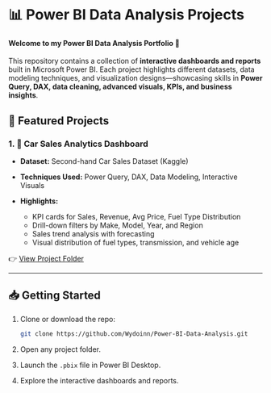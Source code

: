 # 📊 Power BI Data Analysis Projects

#### Welcome to my **Power BI Data Analysis Portfolio** 🎯

This repository contains a collection of **interactive dashboards and reports** built in Microsoft Power BI. Each project highlights different datasets, data modeling techniques, and visualization designs—showcasing skills in **Power Query, DAX, data cleaning, advanced visuals, KPIs, and business insights**.


## 🚀 Featured Projects

### 1. 🚗 Car Sales Analytics Dashboard

* **Dataset:** Second-hand Car Sales Dataset (Kaggle)
* **Techniques Used:** Power Query, DAX, Data Modeling, Interactive Visuals
* **Highlights:**
  
  * KPI cards for Sales, Revenue, Avg Price, Fuel Type Distribution
  * Drill-down filters by Make, Model, Year, and Region
  * Sales trend analysis with forecasting
  * Visual distribution of fuel types, transmission, and vehicle age

👉 [View Project Folder](./Car%20Sales%20Analytics%20Dashboard)

---


## 📥 Getting Started

1. Clone or download the repo:

    ```bash
    git clone https://github.com/Wydoinn/Power-BI-Data-Analysis.git
    ````
2. Open any project folder.
3. Launch the `.pbix` file in Power BI Desktop.
4. Explore the interactive dashboards and reports.
